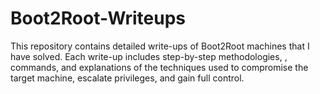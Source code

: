 # Boot2Root-Writeups
This repository contains detailed write-ups of Boot2Root machines that I have solved.
Each write-up includes step-by-step methodologies, , commands, and explanations of the techniques used to compromise the target machine, escalate privileges, and gain full control.
